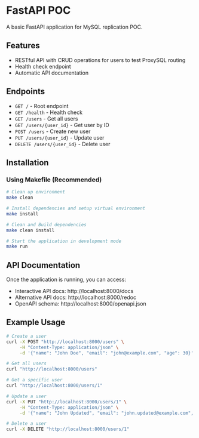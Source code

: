 # FastAPI POC

A basic FastAPI application for MySQL replication POC.

## Features

- RESTful API with CRUD operations for users to test ProxySQL routing
- Health check endpoint
- Automatic API documentation

## Endpoints

- `GET /` - Root endpoint
- `GET /health` - Health check
- `GET /users` - Get all users
- `GET /users/{user_id}` - Get user by ID
- `POST /users` - Create new user
- `PUT /users/{user_id}` - Update user
- `DELETE /users/{user_id}` - Delete user

## Installation

### Using Makefile (Recommended)

```bash
# Clean up environment
make clean

# Install dependencies and setup virtual environment
make install

# Clean and Build dependencies
make clean install

# Start the application in development mode
make run
```

## API Documentation

Once the application is running, you can access:

- Interactive API docs: http://localhost:8000/docs
- Alternative API docs: http://localhost:8000/redoc
- OpenAPI schema: http://localhost:8000/openapi.json

## Example Usage

```bash
# Create a user
curl -X POST "http://localhost:8000/users" \
     -H "Content-Type: application/json" \
     -d '{"name": "John Doe", "email": "john@example.com", "age": 30}'

# Get all users
curl "http://localhost:8000/users"

# Get a specific user
curl "http://localhost:8000/users/1"

# Update a user
curl -X PUT "http://localhost:8000/users/1" \
     -H "Content-Type: application/json" \
     -d '{"name": "John Updated", "email": "john.updated@example.com", "age": 31}'

# Delete a user
curl -X DELETE "http://localhost:8000/users/1"
``` 